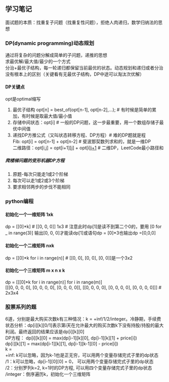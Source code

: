 ## 学习笔记  
面试题的本质：找重复子问题（找重复性问题），拒绝人肉递归，数学归纳法的思想  
### DP(dynamic programming)动态规划   
通过将复杂的问题分解成简单的子问题，递推的思想    
求最优解/最大值/最少的一个方式  
分治+最优子结构，每一轮递归都保留当前最优的状态。动态规划和递归或者分治没有根本上的区别（关键看有无最优子结构，DP中途可以淘汰次优解）  
#### DP关键点  
opt是optimal缩写  
1. 最优子结构 opt[n] = best_of(opt[n-1], opt[n-2],...); # 有时候是简单的累加，有时候是取最大值/最小值  
2. 存储中间状态：opt[i] # 一般的DP问题，这一步最重要，用一个数组存储子最优中间值  
3. 递找DP方推公式（又叫状态转移方程、DP方程）# 难的DP题就是程  
Fib: opt[i] = opt[n-1] + opt[n-2] # 斐波那契数列求和的，就是一维DP  
二维路径：opt[i,j] = opt[i+1][j] + opt[i][j+1](且判断a[i][j]是否空地) # 二维DP，LeetCode最小路径和  
##### 爬楼梯问题的变形机器DP方程  
1. 原题-每次只能走1或2个阶梯  
2. 每次可以走1或2或3个阶梯  
3. 要求相邻两步的步伐不能相同  

### python编程  
#### 初始化一个一维矩阵 1xk  
dp = [[0]*k]  # [[0, 0, 0]] 1x3 # 注意此时dp[1]是读不到第二个0的，要用 [0 for _ in range(3)] 输出[0, 0, 0]才能读dp[1]或语句dp = [0]*3也输出dp
=[0,0,0]  
#### 初始化一个二维矩阵 nxk  
dp = [[0]*k for i in range(n)] # [[0, 0], [0, 0], [0, 0]]是一个3x2  
#### 初始化一个三维矩阵 m x n x k  
dp = [[[0]*k for i in range(n)] for i in range(m)]  
[[[0, 0, 0, 0], [0, 0, 0, 0], [0, 0, 0, 0]], [[0, 0, 0, 0], [0, 0, 0, 0], [0, 0, 0, 0]]] # 2x3x4  

### 股票系列的题  
6道，分别是最大购买次数k有三种情况：k = +inf/1/2/integer。冷静期，手续费  
状态分析：dp[i][k][0/1]表示第i天在允许最大的购买次数k下没有持股/持股的最大利润。最终返回的结果应该是dp[i][k][0]  
DP方程： dp[i][k][0] = max(dp[i-1][k][0], dp[i-1][k][1] + price[i])  
        dp[i][k][1] = max(dp[i-1][k][1], dp[i-1][k-1][0] - price[i])  
k =  
+inf: k可以忽略，因为k-1也是正无穷，可以用两个变量存储完式子里的dp状态  
/1：k可以忽略，dp[i-1][0][0] = 0， 可以用两个变量存储完式子里的dp状态  
/2：分别罗列k=2, k=1时的DP方程, 可以用四个变量存储完式子里的dp状态  
/integer：倒序遍历k，初始化一个三维矩阵  